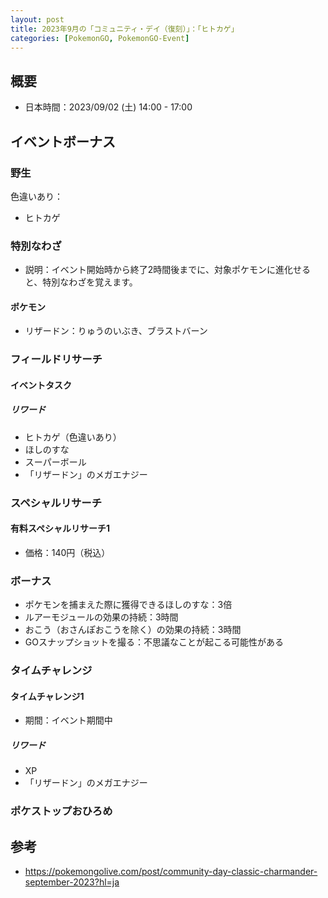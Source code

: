 ```yaml
---
layout: post
title: 2023年9月の「コミュニティ・デイ（復刻）」：「ヒトカゲ」
categories: [PokemonGO, PokemonGO-Event]
---
```


## 概要

- 日本時間：2023/09/02 (土) 14:00 - 17:00

## イベントボーナス

### 野生

色違いあり：

- ヒトカゲ

### 特別なわざ

- 説明：イベント開始時から終了2時間後までに、対象ポケモンに進化せると、特別なわざを覚えます。

#### ポケモン

- リザードン：りゅうのいぶき、ブラストバーン

### フィールドリサーチ

#### イベントタスク

##### リワード

- ヒトカゲ（色違いあり）
- ほしのすな
- スーパーボール
- 「リザードン」のメガエナジー

### スペシャルリサーチ

#### 有料スペシャルリサーチ1

- 価格：140円（税込）

### ボーナス

- ポケモンを捕まえた際に獲得できるほしのすな：3倍
- ルアーモジュールの効果の持続：3時間
- おこう（おさんぽおこうを除く）の効果の持続：3時間
- GOスナップショットを撮る：不思議なことが起こる可能性がある

### タイムチャレンジ

#### タイムチャレンジ1

- 期間：イベント期間中

##### リワード

- XP
- 「リザードン」のメガエナジー

### ポケストップおひろめ

## 参考

- https://pokemongolive.com/post/community-day-classic-charmander-september-2023?hl=ja